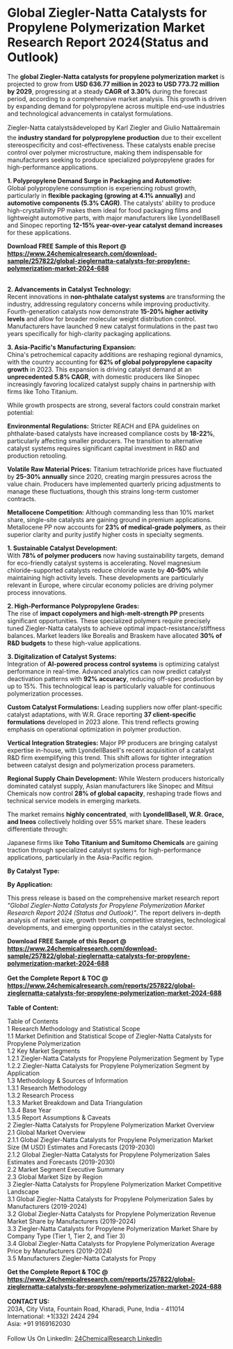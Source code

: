 <h1>Global Ziegler-Natta Catalysts for Propylene Polymerization Market Research Report 2024(Status and Outlook)</h1><p>The <strong>global Ziegler-Natta catalysts for propylene polymerization market</strong> is projected to grow from <strong>USD 636.77 million in 2023 to USD 773.72 million by 2029</strong>, progressing at a steady <strong>CAGR of 3.30%</strong> during the forecast period, according to a comprehensive market analysis. This growth is driven by expanding demand for polypropylene across multiple end-use industries and technological advancements in catalyst formulations.</p><p>Ziegler-Natta catalystsâdeveloped by Karl Ziegler and Giulio Nattaâremain the <strong>industry standard for polypropylene production</strong> due to their excellent stereospecificity and cost-effectiveness. These catalysts enable precise control over polymer microstructure, making them indispensable for manufacturers seeking to produce specialized polypropylene grades for high-performance applications.</p><p><strong>1. Polypropylene Demand Surge in Packaging and Automotive:</strong><br>
Global polypropylene consumption is experiencing robust growth, particularly in <strong>flexible packaging (growing at 4.1% annually)</strong> and <strong>automotive components (5.3% CAGR)</strong>. The catalysts' ability to produce high-crystallinity PP makes them ideal for food packaging films and lightweight automotive parts, with major manufacturers like LyondellBasell and Sinopec reporting <strong>12-15% year-over-year catalyst demand increases</strong> for these applications.</p><div><b>Download FREE Sample of this Report @ 
            <a href="https://www.24chemicalresearch.com/download-sample/257822/global-zieglernatta-catalysts-for-propylene-polymerization-market-2024-688">
            https://www.24chemicalresearch.com/download-sample/257822/global-zieglernatta-catalysts-for-propylene-polymerization-market-2024-688</a></b></div><br><p><strong>2. Advancements in Catalyst Technology:</strong><br>
Recent innovations in <strong>non-phthalate catalyst systems</strong> are transforming the industry, addressing regulatory concerns while improving productivity. Fourth-generation catalysts now demonstrate <strong>15-20% higher activity levels</strong> and allow for broader molecular weight distribution control. Manufacturers have launched 9 new catalyst formulations in the past two years specifically for high-clarity packaging applications.</p><p><strong>3. Asia-Pacific's Manufacturing Expansion:</strong><br>
China's petrochemical capacity additions are reshaping regional dynamics, with the country accounting for <strong>62% of global polypropylene capacity growth</strong> in 2023. This expansion is driving catalyst demand at an <strong>unprecedented 5.8% CAGR</strong>, with domestic producers like Sinopec increasingly favoring localized catalyst supply chains in partnership with firms like Toho Titanium.</p><p>While growth prospects are strong, several factors could constrain market potential:</p><p><strong>Environmental Regulations:</strong> Stricter REACH and EPA guidelines on phthalate-based catalysts have increased compliance costs by <strong>18-22%</strong>, particularly affecting smaller producers. The transition to alternative catalyst systems requires significant capital investment in R&amp;D and production retooling.</p><p><strong>Volatile Raw Material Prices:</strong> Titanium tetrachloride prices have fluctuated by <strong>25-30% annually</strong> since 2020, creating margin pressures across the value chain. Producers have implemented quarterly pricing adjustments to manage these fluctuations, though this strains long-term customer contracts.</p><p><strong>Metallocene Competition:</strong> Although commanding less than 10% market share, single-site catalysts are gaining ground in premium applications. Metallocene PP now accounts for <strong>23% of medical-grade polymers</strong>, as their superior clarity and purity justify higher costs in specialty segments.</p><p><strong>1. Sustainable Catalyst Development:</strong><br>
With <strong>78% of polymer producers</strong> now having sustainability targets, demand for eco-friendly catalyst systems is accelerating. Novel magnesium chloride-supported catalysts reduce chloride waste by <strong>40-50%</strong> while maintaining high activity levels. These developments are particularly relevant in Europe, where circular economy policies are driving polymer process innovations.</p><p><strong>2. High-Performance Polypropylene Grades:</strong><br>
The rise of <strong>impact copolymers and high-melt-strength PP</strong> presents significant opportunities. These specialized polymers require precisely tuned Ziegler-Natta catalysts to achieve optimal impact-resistance/stiffness balances. Market leaders like Borealis and Braskem have allocated <strong>30% of R&amp;D budgets</strong> to these high-value applications.</p><p><strong>3. Digitalization of Catalyst Systems:</strong><br>
Integration of <strong>AI-powered process control systems</strong> is optimizing catalyst performance in real-time. Advanced analytics can now predict catalyst deactivation patterns with <strong>92% accuracy</strong>, reducing off-spec production by up to 15%. This technological leap is particularly valuable for continuous polymerization processes.</p><p><strong>Custom Catalyst Formulations:</strong> Leading suppliers now offer plant-specific catalyst adaptations, with W.R. Grace reporting <strong>37 client-specific formulations</strong> developed in 2023 alone. This trend reflects growing emphasis on operational optimization in polymer production.</p><p><strong>Vertical Integration Strategies:</strong> Major PP producers are bringing catalyst expertise in-house, with LyondellBasell's recent acquisition of a catalyst R&amp;D firm exemplifying this trend. This shift allows for tighter integration between catalyst design and polymerization process parameters.</p><p><strong>Regional Supply Chain Development:</strong> While Western producers historically dominated catalyst supply, Asian manufacturers like Sinopec and Mitsui Chemicals now control <strong>28% of global capacity</strong>, reshaping trade flows and technical service models in emerging markets.</p><p>The market remains <strong>highly concentrated</strong>, with <strong>LyondellBasell, W.R. Grace, and Ineos</strong> collectively holding over 55% market share. These leaders differentiate through:</p><p>Japanese firms like <strong>Toho Titanium and Sumitomo Chemicals</strong> are gaining traction through specialized catalyst systems for high-performance applications, particularly in the Asia-Pacific region.</p><p><strong>By Catalyst Type:</strong></p><p><strong>By Application:</strong></p><p>This press release is based on the comprehensive market research report <em>"Global Ziegler-Natta Catalysts for Propylene Polymerization Market Research Report 2024 (Status and Outlook)"</em>. The report delivers in-depth analysis of market size, growth trends, competitive strategies, technological developments, and emerging opportunities in the catalyst sector.</p><div><b>Download FREE Sample of this Report @ 
            <a href="https://www.24chemicalresearch.com/download-sample/257822/global-zieglernatta-catalysts-for-propylene-polymerization-market-2024-688">
            https://www.24chemicalresearch.com/download-sample/257822/global-zieglernatta-catalysts-for-propylene-polymerization-market-2024-688</a></b></div><br><div><b>Get the Complete Report & TOC @ 
            <a href="https://www.24chemicalresearch.com/reports/257822/global-zieglernatta-catalysts-for-propylene-polymerization-market-2024-688">
            https://www.24chemicalresearch.com/reports/257822/global-zieglernatta-catalysts-for-propylene-polymerization-market-2024-688</a></b></div><br>
            <b>Table of Content:</b><p>Table of Contents<br />
1 Research Methodology and Statistical Scope<br />
1.1 Market Definition and Statistical Scope of Ziegler-Natta Catalysts for Propylene Polymerization<br />
1.2 Key Market Segments<br />
1.2.1 Ziegler-Natta Catalysts for Propylene Polymerization Segment by Type<br />
1.2.2 Ziegler-Natta Catalysts for Propylene Polymerization Segment by Application<br />
1.3 Methodology & Sources of Information<br />
1.3.1 Research Methodology<br />
1.3.2 Research Process<br />
1.3.3 Market Breakdown and Data Triangulation<br />
1.3.4 Base Year<br />
1.3.5 Report Assumptions & Caveats<br />
2 Ziegler-Natta Catalysts for Propylene Polymerization Market Overview<br />
2.1 Global Market Overview<br />
2.1.1 Global Ziegler-Natta Catalysts for Propylene Polymerization Market Size (M USD) Estimates and Forecasts (2019-2030)<br />
2.1.2 Global Ziegler-Natta Catalysts for Propylene Polymerization Sales Estimates and Forecasts (2019-2030)<br />
2.2 Market Segment Executive Summary<br />
2.3 Global Market Size by Region<br />
3 Ziegler-Natta Catalysts for Propylene Polymerization Market Competitive Landscape<br />
3.1 Global Ziegler-Natta Catalysts for Propylene Polymerization Sales by Manufacturers (2019-2024)<br />
3.2 Global Ziegler-Natta Catalysts for Propylene Polymerization Revenue Market Share by Manufacturers (2019-2024)<br />
3.3 Ziegler-Natta Catalysts for Propylene Polymerization Market Share by Company Type (Tier 1, Tier 2, and Tier 3)<br />
3.4 Global Ziegler-Natta Catalysts for Propylene Polymerization Average Price by Manufacturers (2019-2024)<br />
3.5 Manufacturers Ziegler-Natta Catalysts for Propy</p><div><b>Get the Complete Report & TOC @ 
            <a href="https://www.24chemicalresearch.com/reports/257822/global-zieglernatta-catalysts-for-propylene-polymerization-market-2024-688">
            https://www.24chemicalresearch.com/reports/257822/global-zieglernatta-catalysts-for-propylene-polymerization-market-2024-688</a></b></div><br><b>CONTACT US:</b><br>
            203A, City Vista, Fountain Road, Kharadi, Pune, India - 411014<br>
            International: +1(332) 2424 294<br>
            Asia: +91 9169162030 <br><br>
            Follow Us On LinkedIn: <a href="https://www.linkedin.com/company/24chemicalresearch/">24ChemicalResearch LinkedIn</a>